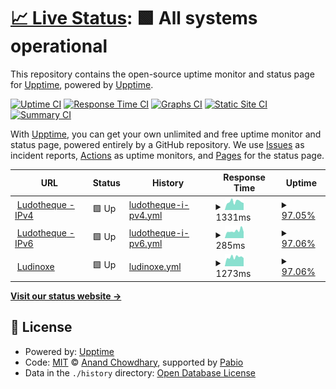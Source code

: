 # [📈 Live Status](https://upptime.github.io/upptime): <!--live status--> **🟩 All systems operational**

This repository contains the open-source uptime monitor and status page for [Upptime](https://upptime.js.org), powered by [Upptime](https://github.com/upptime/upptime).

[![Uptime CI](https://github.com/ludopen/upptime/workflows/Uptime%20CI/badge.svg)](https://github.com/ludopen/upptime/actions?query=workflow%3A%22Uptime+CI%22)
[![Response Time CI](https://github.com/ludopen/upptime/workflows/Response%20Time%20CI/badge.svg)](https://github.com/ludopen/upptime/actions?query=workflow%3A%22Response+Time+CI%22)
[![Graphs CI](https://github.com/ludopen/upptime/workflows/Graphs%20CI/badge.svg)](https://github.com/ludopen/upptime/actions?query=workflow%3A%22Graphs+CI%22)
[![Static Site CI](https://github.com/ludopen/upptime/workflows/Static%20Site%20CI/badge.svg)](https://github.com/ludopen/upptime/actions?query=workflow%3A%22Static+Site+CI%22)
[![Summary CI](https://github.com/ludopen/upptime/workflows/Summary%20CI/badge.svg)](https://github.com/ludopen/upptime/actions?query=workflow%3A%22Summary+CI%22)

With [Upptime](https://upptime.js.org), you can get your own unlimited and free uptime monitor and status page, powered entirely by a GitHub repository. We use [Issues](https://github.com/upptime/upptime/issues) as incident reports, [Actions](https://github.com/ludopen/upptime/actions) as uptime monitors, and [Pages](https://upptime.github.io/upptime) for the status page.

<!--start: status pages-->
<!-- This summary is generated by Upptime (https://github.com/upptime/upptime) -->
<!-- Do not edit this manually, your changes will be overwritten -->
<!-- prettier-ignore -->
| URL | Status | History | Response Time | Uptime |
| --- | ------ | ------- | ------------- | ------ |
| <img alt="" src="https://icons.duckduckgo.com/ip3/www.ludotheque-savenay.fr.ico" height="13"> [Ludotheque - IPv4](https://www.ludotheque-savenay.fr) | 🟩 Up | [ludotheque-i-pv4.yml](https://github.com/ludopen/upptime/commits/HEAD/history/ludotheque-i-pv4.yml) | <details><summary><img alt="Response time graph" src="./graphs/ludotheque-i-pv4/response-time-week.png" height="20"> 1331ms</summary><br><a href="https://ludopen.github.io/upptime/history/ludotheque-i-pv4"><img alt="Response time 1172" src="https://img.shields.io/endpoint?url=https%3A%2F%2Fraw.githubusercontent.com%2Fludopen%2Fupptime%2FHEAD%2Fapi%2Fludotheque-i-pv4%2Fresponse-time.json"></a><br><a href="https://ludopen.github.io/upptime/history/ludotheque-i-pv4"><img alt="24-hour response time 1338" src="https://img.shields.io/endpoint?url=https%3A%2F%2Fraw.githubusercontent.com%2Fludopen%2Fupptime%2FHEAD%2Fapi%2Fludotheque-i-pv4%2Fresponse-time-day.json"></a><br><a href="https://ludopen.github.io/upptime/history/ludotheque-i-pv4"><img alt="7-day response time 1331" src="https://img.shields.io/endpoint?url=https%3A%2F%2Fraw.githubusercontent.com%2Fludopen%2Fupptime%2FHEAD%2Fapi%2Fludotheque-i-pv4%2Fresponse-time-week.json"></a><br><a href="https://ludopen.github.io/upptime/history/ludotheque-i-pv4"><img alt="30-day response time 1196" src="https://img.shields.io/endpoint?url=https%3A%2F%2Fraw.githubusercontent.com%2Fludopen%2Fupptime%2FHEAD%2Fapi%2Fludotheque-i-pv4%2Fresponse-time-month.json"></a><br><a href="https://ludopen.github.io/upptime/history/ludotheque-i-pv4"><img alt="1-year response time 1172" src="https://img.shields.io/endpoint?url=https%3A%2F%2Fraw.githubusercontent.com%2Fludopen%2Fupptime%2FHEAD%2Fapi%2Fludotheque-i-pv4%2Fresponse-time-year.json"></a></details> | <details><summary><a href="https://ludopen.github.io/upptime/history/ludotheque-i-pv4">97.05%</a></summary><a href="https://ludopen.github.io/upptime/history/ludotheque-i-pv4"><img alt="All-time uptime 99.49%" src="https://img.shields.io/endpoint?url=https%3A%2F%2Fraw.githubusercontent.com%2Fludopen%2Fupptime%2FHEAD%2Fapi%2Fludotheque-i-pv4%2Fuptime.json"></a><br><a href="https://ludopen.github.io/upptime/history/ludotheque-i-pv4"><img alt="24-hour uptime 100.00%" src="https://img.shields.io/endpoint?url=https%3A%2F%2Fraw.githubusercontent.com%2Fludopen%2Fupptime%2FHEAD%2Fapi%2Fludotheque-i-pv4%2Fuptime-day.json"></a><br><a href="https://ludopen.github.io/upptime/history/ludotheque-i-pv4"><img alt="7-day uptime 97.05%" src="https://img.shields.io/endpoint?url=https%3A%2F%2Fraw.githubusercontent.com%2Fludopen%2Fupptime%2FHEAD%2Fapi%2Fludotheque-i-pv4%2Fuptime-week.json"></a><br><a href="https://ludopen.github.io/upptime/history/ludotheque-i-pv4"><img alt="30-day uptime 99.20%" src="https://img.shields.io/endpoint?url=https%3A%2F%2Fraw.githubusercontent.com%2Fludopen%2Fupptime%2FHEAD%2Fapi%2Fludotheque-i-pv4%2Fuptime-month.json"></a><br><a href="https://ludopen.github.io/upptime/history/ludotheque-i-pv4"><img alt="1-year uptime 99.49%" src="https://img.shields.io/endpoint?url=https%3A%2F%2Fraw.githubusercontent.com%2Fludopen%2Fupptime%2FHEAD%2Fapi%2Fludotheque-i-pv4%2Fuptime-year.json"></a></details>
| <img alt="" src="https://icons.duckduckgo.com/ip3/www.ludotheque-savenay.fr.ico" height="13"> [Ludotheque - IPv6](https://www.ludotheque-savenay.fr) | 🟩 Up | [ludotheque-i-pv6.yml](https://github.com/ludopen/upptime/commits/HEAD/history/ludotheque-i-pv6.yml) | <details><summary><img alt="Response time graph" src="./graphs/ludotheque-i-pv6/response-time-week.png" height="20"> 285ms</summary><br><a href="https://ludopen.github.io/upptime/history/ludotheque-i-pv6"><img alt="Response time 277" src="https://img.shields.io/endpoint?url=https%3A%2F%2Fraw.githubusercontent.com%2Fludopen%2Fupptime%2FHEAD%2Fapi%2Fludotheque-i-pv6%2Fresponse-time.json"></a><br><a href="https://ludopen.github.io/upptime/history/ludotheque-i-pv6"><img alt="24-hour response time 276" src="https://img.shields.io/endpoint?url=https%3A%2F%2Fraw.githubusercontent.com%2Fludopen%2Fupptime%2FHEAD%2Fapi%2Fludotheque-i-pv6%2Fresponse-time-day.json"></a><br><a href="https://ludopen.github.io/upptime/history/ludotheque-i-pv6"><img alt="7-day response time 285" src="https://img.shields.io/endpoint?url=https%3A%2F%2Fraw.githubusercontent.com%2Fludopen%2Fupptime%2FHEAD%2Fapi%2Fludotheque-i-pv6%2Fresponse-time-week.json"></a><br><a href="https://ludopen.github.io/upptime/history/ludotheque-i-pv6"><img alt="30-day response time 271" src="https://img.shields.io/endpoint?url=https%3A%2F%2Fraw.githubusercontent.com%2Fludopen%2Fupptime%2FHEAD%2Fapi%2Fludotheque-i-pv6%2Fresponse-time-month.json"></a><br><a href="https://ludopen.github.io/upptime/history/ludotheque-i-pv6"><img alt="1-year response time 277" src="https://img.shields.io/endpoint?url=https%3A%2F%2Fraw.githubusercontent.com%2Fludopen%2Fupptime%2FHEAD%2Fapi%2Fludotheque-i-pv6%2Fresponse-time-year.json"></a></details> | <details><summary><a href="https://ludopen.github.io/upptime/history/ludotheque-i-pv6">97.06%</a></summary><a href="https://ludopen.github.io/upptime/history/ludotheque-i-pv6"><img alt="All-time uptime 99.49%" src="https://img.shields.io/endpoint?url=https%3A%2F%2Fraw.githubusercontent.com%2Fludopen%2Fupptime%2FHEAD%2Fapi%2Fludotheque-i-pv6%2Fuptime.json"></a><br><a href="https://ludopen.github.io/upptime/history/ludotheque-i-pv6"><img alt="24-hour uptime 100.00%" src="https://img.shields.io/endpoint?url=https%3A%2F%2Fraw.githubusercontent.com%2Fludopen%2Fupptime%2FHEAD%2Fapi%2Fludotheque-i-pv6%2Fuptime-day.json"></a><br><a href="https://ludopen.github.io/upptime/history/ludotheque-i-pv6"><img alt="7-day uptime 97.06%" src="https://img.shields.io/endpoint?url=https%3A%2F%2Fraw.githubusercontent.com%2Fludopen%2Fupptime%2FHEAD%2Fapi%2Fludotheque-i-pv6%2Fuptime-week.json"></a><br><a href="https://ludopen.github.io/upptime/history/ludotheque-i-pv6"><img alt="30-day uptime 99.20%" src="https://img.shields.io/endpoint?url=https%3A%2F%2Fraw.githubusercontent.com%2Fludopen%2Fupptime%2FHEAD%2Fapi%2Fludotheque-i-pv6%2Fuptime-month.json"></a><br><a href="https://ludopen.github.io/upptime/history/ludotheque-i-pv6"><img alt="1-year uptime 99.49%" src="https://img.shields.io/endpoint?url=https%3A%2F%2Fraw.githubusercontent.com%2Fludopen%2Fupptime%2FHEAD%2Fapi%2Fludotheque-i-pv6%2Fuptime-year.json"></a></details>
| <img alt="" src="https://icons.duckduckgo.com/ip3/www.ludinoxe.fr.ico" height="13"> [Ludinoxe](https://www.ludinoxe.fr) | 🟩 Up | [ludinoxe.yml](https://github.com/ludopen/upptime/commits/HEAD/history/ludinoxe.yml) | <details><summary><img alt="Response time graph" src="./graphs/ludinoxe/response-time-week.png" height="20"> 1273ms</summary><br><a href="https://ludopen.github.io/upptime/history/ludinoxe"><img alt="Response time 1274" src="https://img.shields.io/endpoint?url=https%3A%2F%2Fraw.githubusercontent.com%2Fludopen%2Fupptime%2FHEAD%2Fapi%2Fludinoxe%2Fresponse-time.json"></a><br><a href="https://ludopen.github.io/upptime/history/ludinoxe"><img alt="24-hour response time 1131" src="https://img.shields.io/endpoint?url=https%3A%2F%2Fraw.githubusercontent.com%2Fludopen%2Fupptime%2FHEAD%2Fapi%2Fludinoxe%2Fresponse-time-day.json"></a><br><a href="https://ludopen.github.io/upptime/history/ludinoxe"><img alt="7-day response time 1273" src="https://img.shields.io/endpoint?url=https%3A%2F%2Fraw.githubusercontent.com%2Fludopen%2Fupptime%2FHEAD%2Fapi%2Fludinoxe%2Fresponse-time-week.json"></a><br><a href="https://ludopen.github.io/upptime/history/ludinoxe"><img alt="30-day response time 1289" src="https://img.shields.io/endpoint?url=https%3A%2F%2Fraw.githubusercontent.com%2Fludopen%2Fupptime%2FHEAD%2Fapi%2Fludinoxe%2Fresponse-time-month.json"></a><br><a href="https://ludopen.github.io/upptime/history/ludinoxe"><img alt="1-year response time 1274" src="https://img.shields.io/endpoint?url=https%3A%2F%2Fraw.githubusercontent.com%2Fludopen%2Fupptime%2FHEAD%2Fapi%2Fludinoxe%2Fresponse-time-year.json"></a></details> | <details><summary><a href="https://ludopen.github.io/upptime/history/ludinoxe">97.06%</a></summary><a href="https://ludopen.github.io/upptime/history/ludinoxe"><img alt="All-time uptime 99.50%" src="https://img.shields.io/endpoint?url=https%3A%2F%2Fraw.githubusercontent.com%2Fludopen%2Fupptime%2FHEAD%2Fapi%2Fludinoxe%2Fuptime.json"></a><br><a href="https://ludopen.github.io/upptime/history/ludinoxe"><img alt="24-hour uptime 100.00%" src="https://img.shields.io/endpoint?url=https%3A%2F%2Fraw.githubusercontent.com%2Fludopen%2Fupptime%2FHEAD%2Fapi%2Fludinoxe%2Fuptime-day.json"></a><br><a href="https://ludopen.github.io/upptime/history/ludinoxe"><img alt="7-day uptime 97.06%" src="https://img.shields.io/endpoint?url=https%3A%2F%2Fraw.githubusercontent.com%2Fludopen%2Fupptime%2FHEAD%2Fapi%2Fludinoxe%2Fuptime-week.json"></a><br><a href="https://ludopen.github.io/upptime/history/ludinoxe"><img alt="30-day uptime 99.20%" src="https://img.shields.io/endpoint?url=https%3A%2F%2Fraw.githubusercontent.com%2Fludopen%2Fupptime%2FHEAD%2Fapi%2Fludinoxe%2Fuptime-month.json"></a><br><a href="https://ludopen.github.io/upptime/history/ludinoxe"><img alt="1-year uptime 99.50%" src="https://img.shields.io/endpoint?url=https%3A%2F%2Fraw.githubusercontent.com%2Fludopen%2Fupptime%2FHEAD%2Fapi%2Fludinoxe%2Fuptime-year.json"></a></details>

<!--end: status pages-->

[**Visit our status website →**](https://upptime.github.io/upptime)

## 📄 License

- Powered by: [Upptime](https://github.com/upptime/upptime)
- Code: [MIT](./LICENSE) © [Anand Chowdhary](https://anandchowdhary.com), supported by [Pabio](https://pabio.com)
- Data in the `./history` directory: [Open Database License](https://opendatacommons.org/licenses/odbl/1-0/)
